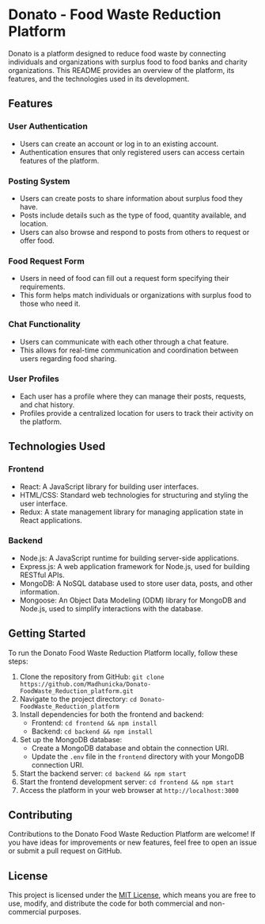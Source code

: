 # Donato - Food Waste Reduction Platform

Donato is a platform designed to reduce food waste by connecting individuals and organizations with surplus food to food banks and charity organizations. This README provides an overview of the platform, its features, and the technologies used in its development.

## Features

### User Authentication
- Users can create an account or log in to an existing account.
- Authentication ensures that only registered users can access certain features of the platform.

### Posting System
- Users can create posts to share information about surplus food they have.
- Posts include details such as the type of food, quantity available, and location.
- Users can also browse and respond to posts from others to request or offer food.

### Food Request Form
- Users in need of food can fill out a request form specifying their requirements.
- This form helps match individuals or organizations with surplus food to those who need it.

### Chat Functionality
- Users can communicate with each other through a chat feature.
- This allows for real-time communication and coordination between users regarding food sharing.

### User Profiles
- Each user has a profile where they can manage their posts, requests, and chat history.
- Profiles provide a centralized location for users to track their activity on the platform.

## Technologies Used

### Frontend
- React: A JavaScript library for building user interfaces.
- HTML/CSS: Standard web technologies for structuring and styling the user interface.
- Redux: A state management library for managing application state in React applications.

### Backend
- Node.js: A JavaScript runtime for building server-side applications.
- Express.js: A web application framework for Node.js, used for building RESTful APIs.
- MongoDB: A NoSQL database used to store user data, posts, and other information.
- Mongoose: An Object Data Modeling (ODM) library for MongoDB and Node.js, used to simplify interactions with the database.

## Getting Started

To run the Donato Food Waste Reduction Platform locally, follow these steps:

1. Clone the repository from GitHub: `git clone https://github.com/Madhunicka/Donato-FoodWaste_Reduction_platform.git`
2. Navigate to the project directory: `cd Donato-FoodWaste_Reduction_platform`
3. Install dependencies for both the frontend and backend:
   - Frontend: `cd frontend && npm install`
   - Backend: `cd backend && npm install`
4. Set up the MongoDB database:
   - Create a MongoDB database and obtain the connection URI.
   - Update the `.env` file in the `frontend` directory with your MongoDB connection URI.
5. Start the backend server: `cd backend && npm start`
6. Start the frontend development server: `cd frontend && npm start`
7. Access the platform in your web browser at `http://localhost:3000`

## Contributing

Contributions to the Donato Food Waste Reduction Platform are welcome! If you have ideas for improvements or new features, feel free to open an issue or submit a pull request on GitHub.

## License

This project is licensed under the [MIT License](LICENSE), which means you are free to use, modify, and distribute the code for both commercial and non-commercial purposes.
